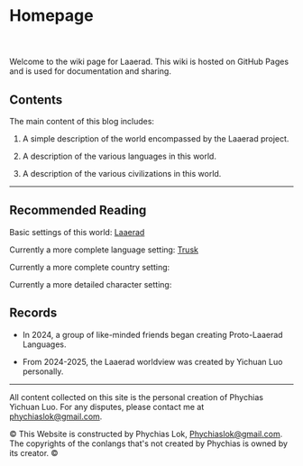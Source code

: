 # Homepage

<header>

</header>

Welcome to the wiki page for Laaerad. This wiki is hosted on GitHub Pages and is used for documentation and sharing.

## Contents

The main content of this blog includes:

1. A simple description of the world encompassed by the Laaerad project.
    
2. A description of the various languages in this world.
    
3. A description of the various civilizations in this world.
    

---

## Recommended Reading

Basic settings of this world: [Laaerad](概念/拉埃拉德.md)

Currently a more complete language setting: [Trusk](概念/图斯克.md)

Currently a more complete country setting: 

Currently a more detailed character setting:

## Records

- In 2024, a group of like-minded friends began creating Proto-Laaerad Languages.
    
- From 2024-2025, the Laaerad worldview was created by Yichuan Luo personally.
    

---

<footer>

All content collected on this site is the personal creation of Phychias Yichuan Luo. For any disputes, please contact me at phychiaslok@gmail.com.

© This Website is constructed by Phychias Lok, Phychiaslok@gmail.com. The copyrights of the conlangs that's not created by Phychias is owned by its creator. ©

</footer>